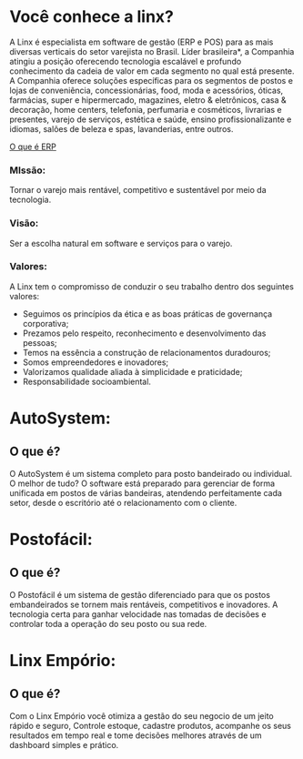 # Você conhece a linx?
A Linx é especialista em software de gestão (ERP e POS) para as mais diversas verticais do setor varejista no Brasil. Líder brasileira*, a Companhia atingiu a posição oferecendo tecnologia escalável e profundo conhecimento da cadeia de valor em cada segmento no qual está presente. A Companhia oferece soluções específicas para os segmentos de postos e lojas de conveniência, concessionárias, food, moda e acessórios, óticas, farmácias, super e hipermercado, magazines, eletro & eletrônicos, casa & decoração, home centers, telefonia, perfumaria e cosméticos, livrarias e presentes, varejo de serviços, estética e saúde, ensino profissionalizante e idiomas, salões de beleza e spas, lavanderias, entre outros.

[O que é ERP](https://www.senior.com.br/sistema-erp-o-que-e-e-como-funciona)

### MIssão:
Tornar o varejo mais rentável, competitivo e sustentável por meio da tecnologia.
### Visão:
Ser a escolha natural em software e serviços para o varejo.
### Valores:
A Linx tem o compromisso de conduzir o seu trabalho dentro dos seguintes valores:
- Seguimos os princípios da ética e as boas práticas de governança corporativa;
- Prezamos pelo respeito, reconhecimento e desenvolvimento das pessoas;
- Temos na essência a construção de relacionamentos duradouros;
- Somos empreendedores e inovadores;
- Valorizamos qualidade aliada à simplicidade e praticidade;
- Responsabilidade socioambiental.

# AutoSystem:
  ## O que é?
  O AutoSystem é um sistema completo para posto bandeirado ou individual.
  O melhor de tudo? O software está preparado para gerenciar de forma unificada em postos de várias bandeiras, atendendo perfeitamente cada setor, desde o escritório       até o relacionamento com o cliente.

# Postofácil:
  ## O que é?
  O Postofácil é um sistema de gestão diferenciado para que os postos embandeirados se tornem mais rentáveis, competitivos e inovadores.
  A tecnologia certa para ganhar velocidade nas tomadas de decisões e controlar toda a operação do seu posto ou sua rede.

# Linx Empório:
  ## O que é?
  Com o Linx Empório você otimiza a gestão do seu negocio de um jeito rápido e seguro, Controle estoque, cadastre produtos, acompanhe os seus resultados em tempo real e   tome decisões melhores através de um dashboard simples e prático.
